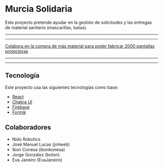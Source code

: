 # Murcia Solidaria

Este proyecto pretende ayudar en la gestión de solicitudes y las entregas de material sanitario (mascarillas, batas).

***

***

[Colabora en la compra de más material para poder fabricar 2000 pantallas protectoras](http://gf.me/u/xuimd4)

***

***

## Tecnología

Este proyecto usa las siguientes tecnologías como base:

- [React](https://reactjs.org/)
- [Chakra UI](https://chakra-ui.com/)
- [Firebase](https://firebase.google.com/)
- [Formik](https://jaredpalmer.com/formik)

## Colaboradores

- Nido Robotics
- José Manuel Lucas (jmlweb)
- Ibon Conesa (ibonkonesa)
- Jorge González (boton)
- Eva Janeiro (EvaJaneiro)
